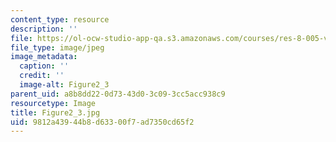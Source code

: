```yaml
---
content_type: resource
description: ''
file: https://ol-ocw-studio-app-qa.s3.amazonaws.com/courses/res-8-005-vibrations-and-waves-problem-solving-fall-2012/9812a43944b8d63300f7ad7350cd65f2_figure2_3.jpg
file_type: image/jpeg
image_metadata:
  caption: ''
  credit: ''
  image-alt: Figure2_3
parent_uid: a8b8dd22-0d73-43d0-3c09-3cc5acc938c9
resourcetype: Image
title: Figure2_3.jpg
uid: 9812a439-44b8-d633-00f7-ad7350cd65f2
---
```

